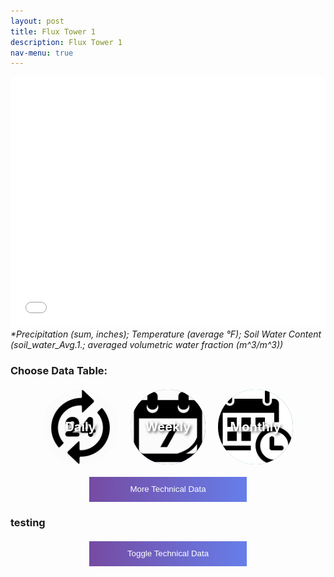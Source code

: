 ```yaml
---
layout: post
title: Flux Tower 1
description: Flux Tower 1
nav-menu: true
---
```

<head>
<style>
    /* ================= Basic Grid Styles ================= */
 .grid-container {
       margin-top: 0;  /* Reduce space before the first plot */
   }
 

    .grid-item {
        position: relative;
        padding-top: 100%;
        overflow: hidden;
        border: none;
    }

    .grid-item a,
    .grid-item img {
        position: absolute;
        top: 0;
        left: 0;
        right: 0;
        bottom: 0;
        border: none;
    }

    .grid-item img {
        width: 100%;
        height: 100%;
        object-fit: cover;
        outline: none;
    }

    .grid-item span {
        font-size: 2rem;
        text-shadow: 2px 2px 4px rgba(0, 0, 0, 0.5);
        z-index: 2;
        font-weight: bold;
    }

    /* ================= Toggle Icons and Labels ================= */
    .toggle-icons {
        display: flex;
        justify-content: center;
        gap: 20px;
        margin: 20px 0;
    }

    .icon {
        width: 120px;
        height: 120px;
        border-radius: 50%;
        cursor: pointer;
        display: flex;
        align-items: center;
        justify-content: center;
        overflow: hidden;
        position: relative; /* Important for proper positioning of label */
    }

    .icon img {
       width: 100%;  /* Reduced size to ensure the whole image is seen */
       height: 100%;
       object-fit: cover; /* Changed to 'contain' to ensure whole image is visible */
       margin: 0; /* Center the image */
     }
    .content {
        display: none;
    }

    .icon-label {
        position: absolute;
        top: 50%;
        left: 50%;
        transform: translate(-50%, -50%);
          text-shadow: 2px 2px 4px rgba(0, 0, 0, 0.7);
        width: 100%;
        text-align: center;
        font-size: 20px;
        font-weight: bold;
        color: white;
    }


    .icon-daily { 
    background: linear-gradient(to right, #85a3e0, #1e57a8); 
    }
    .icon-weekly { 
        background: linear-gradient(to right, #a57ad8, #501a7a); 
    }
    .icon-monthly { 
        background: linear-gradient(to right, #7cd68f, #2a8c39); 
    }

    /* ================= Collapsible Button and Full-Screen Styles ================= */
    .collapsible {
        background: linear-gradient(to right, #764BA2, #667EEA);
         line-height: 1.5;
        color: white;
        border: none;
        display: block;
        margin: 20px auto;
        padding: 10px;
        width: 50%;
        text-align: center;
        cursor: pointer;
        transition: background-color 0.5s;
    }

    .collapsible:hover { background: linear-gradient(to right, #667EEA, #764BA2); }

    .full-screen-text-container {
        background: linear-gradient(to right, #764BA2, #667EEA);
        border-radius: 5px;
        margin: 20px auto;
        cursor: pointer;
    }

    .full-screen-link {
        display: block;
        padding: 10px;
        color: white;
        text-decoration: none;
        text-align: center;
    }

    .full-screen-link:focus {
    outline: none;
}

    .full-screen-link h4 {
       margin: 0;
       text-align: center;
    }

    .full-screen-link:hover { background-color: rgba(0, 0, 0, 0.2); }

    /* ================= Table Styles ================= */
    .data-table { display: none; }

    table.dataTable {
        background-color: darkgray;
        color: white;
    }

    table.dataTable thead th {
        background-color: gray;
        color: white;
    }

    table.dataTable tbody td { color: white; }

    .view-toggle-button {
        background-color: black;
        color: blue;
        padding: 10px 20px;
        border: none;
        margin: 10px;
        cursor: pointer;
        display: inline-block;
        transition: background-color 0.3s ease;
    }

    .view-toggle-button:hover {
        background-color: #1a1a1a;
        color: deepskyblue;
    }

    .plot-container {
    display: none;
    }


    /* ================= Media Queries ================= */
    @media (min-width: 768px) {
        .grid-item span {
            font-size: 3rem;
            font-weight: 900;
        }
    }
</style>

<!-- Long Term Data -->
<div class="grid-container">
    <div class="grid-item">
         <div class="container">
            <div class="html-object">
                <iframe width="100%" height="400" frameborder="0" scrolling="no" src="longterm_plots/longterm_daily_plotly_fluxtower1.html">
                </iframe>
                <i>*Precipitation (sum, inches); Temperature (average °F); Soil Water Content (soil_water_Avg.1.; averaged volumetric water fraction (m^3/m^3))</i>
            </div>
        </div>
    </div>
</div>




<!-- Choose Data View -->
<h3>Choose Data Table:</h3>
<div class="toggle-icons">
    <div class="icon icon-daily" data-view="daily">
        <span class="icon-label">Daily</span>
        <img src="images/daily.jpg" alt="Daily Icon">
        <div class="plot-container">
            <iframe width="100%" height="430" frameborder="0" scrolling="no" src="longterm_plots/datatable_daily_fluxtower1.html"></iframe>
        </div>
    </div>
    <div class="icon icon-weekly" data-view="weekly">
        <img src="images/weekly.png" alt="Weekly Icon">
        <span class="icon-label">Weekly</span>
       <div class="plot-container">
            <iframe width="100%" height="430" frameborder="0" scrolling="no" src="longterm_plots/datatable_daily_fluxtower1.html"></iframe>
        </div>
    </div> <!-- This closing div was missing for the 'icon-weekly' -->
    <div class="icon icon-monthly" data-view="monthly">
        <img src="images/monthly.jpg" alt="Monthly Icon">
        <span class="icon-label">Monthly</span>
       <div class="plot-container">
            <iframe width="100%" height="430" frameborder="0" scrolling="no" src="longterm_plots/datatable_daily_fluxtower1.html"></iframe>
        </div>
    </div>
</div>




<!-- More Technical Data -->
<button class="collapsible">More Technical Data</button>
<div class="content">
    <div class="">
        <div class="html-object">
            <iframe width="100%" height="600" frameborder="0" scrolling="no" src="longterm_plots/longterm_plotly_fluxtower1.html"></iframe>
            <h4><i>*Simply click your variable of interest!</i></h4>
        </div>
    </div>

    <h4>For Full View:</h4>
    <div class="full-screen-text-">
        <a href="https://kesondrakey.github.io/longterm_plots/longterm_plotly_fluxtower1.html" class="full-screen-link">View in Full Screen <i>*Simply click your variable of interest!</i> </a>
    </div>
</div>



<!-- More Technical Data -->
<h3>testing</h3>
<button class="collapsible">Toggle Technical Data</button> <!-- This button will toggle the content below -->
<div class="content">
 <div class="container">
    <div class="html-object">
      <!-- Here's where you add the iframe to embed the Plotly graph -->
      <iframe width="100%" height="800" frameborder="0" scrolling="no" src="longterm_plots/longterm_plotly_fluxtower1.html">
      </iframe>
          <h4><i>*Simply click your variable of interest!</i></h4>
    </div>
  </div>



<script>
// Collapsible Functionality
var coll = document.getElementsByClassName("collapsible");
var contents = document.getElementsByClassName("content");

for (let i = 0; i < coll.length; i++) {
    contents[i].style.display = "none"; // Set default state to hidden

    coll[i].addEventListener("click", function() {
        this.classList.toggle("active");
        var content = this.nextElementSibling;
        content.style.display = content.style.display === "block" ? "none" : "block";
    });
}

// Data View Toggle
const icons = document.querySelectorAll('.icon');
const tables = document.querySelectorAll('.data-table');

icons.forEach(icon => {
    icon.addEventListener('click', function() {
        // Hide all plots first
        const allPlots = document.querySelectorAll('.plot-container');
        allPlots.forEach(plot => {
            plot.style.display = "none";
        });

        // Show the associated plot for the clicked icon
        const thisPlot = this.querySelector('.plot-container');
        if (thisPlot) {
            thisPlot.style.display = "block";
        }

        // Hide or Show the respective data table
        const view = this.getAttribute('data-view');
        tables.forEach(table => {
            if (table.getAttribute('data-view') === view) {
                table.style.display = table.style.display === "none" ? "block" : "none";
            } else {
                table.style.display = "none";
            }
        });
    });
});


</script>


